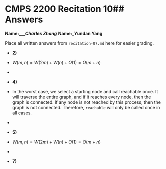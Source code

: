 # CMPS 2200 Recitation 10## Answers

**Name:____Charles Zhang_**
**Name:**___Yundan Yang__


Place all written answers from `recitation-07.md` here for easier grading.



- **2)**

- $W(m,n) = W(2m) + W(n) + O(1) = O(m+n)$
-   

- **4)**

-  In the worst case, we select a starting node and call reachable once. It will traverse the entire graph, and if it reaches every node, then the graph is connected. If any node is not reached by this process, then the graph is not connected. Therefore, `reachable` will only be called once in all cases.
-  

- **5)**

- $W(m,n) = W(2m) + W(n) +O(1) = O(m+n)$
- 

- **7)**
